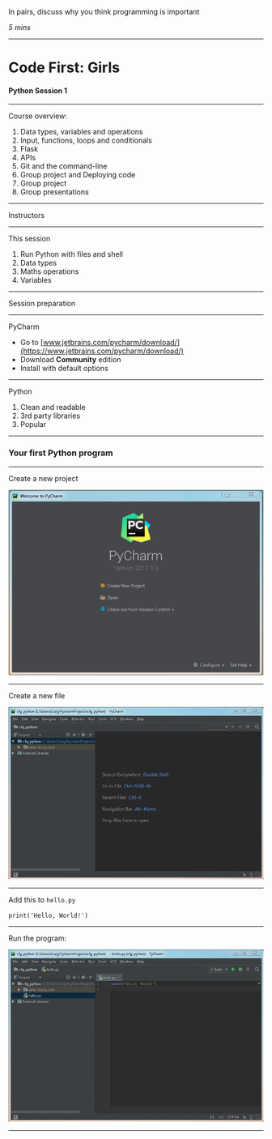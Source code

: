 In pairs, discuss why you think programming is important

*5 mins*

---

# Code First: Girls

#### Python Session 1

---

Course overview:

1. Data types, variables and operations
1. Input, functions, loops and conditionals
1. Flask
1. APIs
1. Git and the command-line
1. Group project and Deploying code
1. Group project
1. Group presentations

---

Instructors

---

This session
1. Run Python with files and shell
1. Data types
1. Maths operations
1. Variables

---

Session preparation

----

PyCharm
- Go to [www.jetbrains.com/pycharm/download/](https://www.jetbrains.com/pycharm/download/)
- Download **Community** edition
- Install with default options

---

Python
1. Clean and readable
1. 3rd party libraries
1. Popular

---

### Your first Python program

----

Create a new project

![create new PyCharm project](gifs/pycharm_new.gif)

----

Create a new file

![create new PyCharm file](gifs/pycharm_new_file.gif)

----

Add this to `hello.py`

```
print('Hello, World!')
```

----

Run the program:

![run the Python program](gifs/pycharm_run.gif)

---

